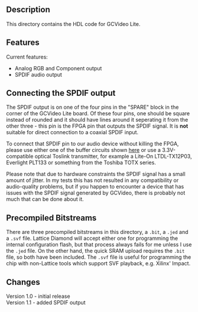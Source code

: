 ## Description ##

This directory contains the HDL code for GCVideo Lite.

## Features ##

Current features:

* Analog RGB and Component output
* SPDIF audio output

## Connecting the SPDIF output ##

The SPDIF output is on one of the four pins in the "SPARE" block in
the corner of the GCVideo Lite board. Of these four pins, one should
be square instead of rounded and it should have lines around it
seperating it from the other three - this pin is the FPGA pin that
outputs the SPDIF signal. It is **not** suitable for direct connection
to a coaxial SPDIF input.

To connect that SPDIF pin to our audio device without killing the
FPGA, please use either one of the buffer circuits shown
[here](http://www.hardwarebook.info/S/PDIF_output) or use a
3.3V-compatible optical Toslink transmitter, for example a Lite-On
LTDL-TX12P03, Everlight PLT133 or something from the Toshiba TOTX series.

Please note that due to hardware constraints the SPDIF signal has a
small amount of jitter. In my tests this has not resulted in any
compatibility or audio-quality problems, but if you happen to
encounter a device that has issues with the SPDIF signal generated by
GCVideo, there is probably not much that can be done about it.

## Precompiled Bitstreams ##

There are three precompiled bitstreams in this directory, a `.bit`, a
`.jed` and a `.svf` file. Lattice Diamond will accept either one for programming
the internal configuration flash, but that process always fails for me
unless I use the `.jed` file. On the other hand, the quick SRAM upload
requires the `.bit` file, so both have been included. The `.svf` file
is useful for programming the chip with non-Lattice tools which
support SVF playback, e.g. Xilinx' Impact.

## Changes ##

Version 1.0 - initial release  
Version 1.1 - added SPDIF output
